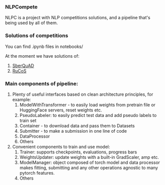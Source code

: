 ### NLPCompete
NLPC is a project with NLP competitions solutions, and a pipeline
that's being used by all of them.

### Solutions of competitions
You can find .ipynb files in notebooks/

At the moment we have solutions of:
1. [SberQuAD](https://arxiv.org/abs/1912.09723)
2. [RuCoS](https://russiansuperglue.com/tasks/task_info/RuCoS)

### Main components of pipeline:
1. Plenty of useful interfaces based on clean architecture principles, for example:
   1. ModelWithTransformer - to easily load weights from pretrain file
   or HuggingFace servers, reset weights etc.
   2. PseudoLabeler: to easily predict test data and add pseudo labels
   to train set
   3. Container - to download data and pass them to Datasets
   4. Submitter - to make a submission in one line of code
   5. DataProcessor
   6. Others
2. Convenient components to train and use model:
   1. Trainer: supports checkpoints, evaluations, progress bars
   2. WeightsUpdater: update weights with a built-in GradScaler, amp etc.
   3. ModelManager: object composed of torch model and data processor
   makes fitting, submitting and any other operations agnostic to many
   pytorch features.
   4. Others

